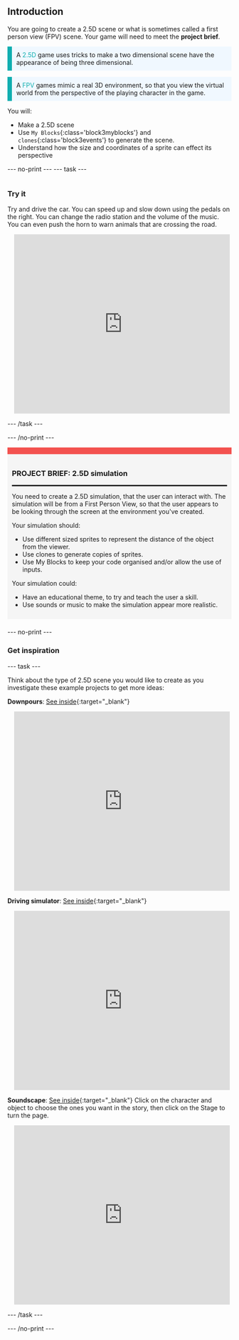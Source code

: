 ## Introduction

You are going to create a 2.5D scene or what is sometimes called a first person view (FPV) scene. Your game will need to meet the **project brief**.

<p style="border-left: solid; border-width:10px; border-color: #0faeb0; background-color: aliceblue; padding: 10px;">
A <span style="color: #0faeb0">2.5D</span> game uses tricks to make a two dimensional scene have the appearance of being three dimensional.
</p>

<p style="border-left: solid; border-width:10px; border-color: #0faeb0; background-color: aliceblue; padding: 10px;">
A <span style="color: #0faeb0">FPV</span> games mimic a real 3D environment, so that you view the virtual world from the perspective of the playing character in the game.
</p>

You will:
+ Make a 2.5D scene
+ Use `My Blocks`{:class='block3myblocks'} and `clones`{:class='block3events'} to generate the scene.
+ Understand how the size and coordinates of a sprite can effect its perspective

--- no-print ---
--- task ---

<div style="display: flex; flex-wrap: wrap">
<div style="flex-basis: 200px; flex-grow: 1">

### Try it

Try and drive the car. You can speed up and slow down using the pedals on the right. You can change the radio station and the volume of the music. You can even push the horn to warn animals that are crossing the road.

</div>
<div class="scratch-preview" style="margin-left: 15px;">
 <iframe src="https://scratch.mit.edu/projects/548228231/embed" allowtransparency="true" width="485" height="402" frameborder="0" scrolling="no" allowfullscreen></iframe>
</div>
</div>

--- /task ---

--- /no-print ---

<div style="border-top: 15px solid #f3524f; background-color: whitesmoke; margin-bottom: 20px; padding: 10px;">

### PROJECT BRIEF: 2.5D simulation
<hr style="border-top: 2px solid black;">

You need to create a 2.5D simulation, that the user can interact with. The simulation will be from a First Person View, so that the user appears to be looking through the screen at the environment you've created.

Your simulation should:
+ Use different sized sprites to represent the distance of the object from the viewer.
+ Use clones to generate copies of sprites.
+ Use My Blocks to keep your code organised and/or allow the use of inputs.

Your simulation could:
+ Have an educational theme, to try and teach the user a skill.
+ Use sounds or music to make the simulation appear more realistic.
</div>

--- no-print ---

### Get inspiration

--- task ---

Think about the type of 2.5D scene you would like to create as you investigate these example projects to get more ideas:

**Downpours**: [See inside](https://scratch.mit.edu/projects/29800696/editor){:target="_blank"}
<div class="scratch-preview" style="margin-left: 15px;">
  <iframe allowtransparency="true" width="485" height="402" src="https://scratch.mit.edu/projects/embed/29800696/?autostart=false" frameborder="0"></iframe>
</div>

**Driving simulator**: [See inside](https://scratch.mit.edu/projects/555933656/editor){:target="_blank"}
<div class="scratch-preview" style="margin-left: 15px;">
 <iframe src="https://scratch.mit.edu/projects/555933656/embed" allowtransparency="true" width="485" height="402" frameborder="0" scrolling="no" allowfullscreen></iframe>
 </div>

**Soundscape**: [See inside](https://scratch.mit.edu/projects/555933631/editor){:target="_blank"}
Click on the character and object to choose the ones you want in the story, then click on the Stage to turn the page.
<div class="scratch-preview" style="margin-left: 15px;">
  <iframe allowtransparency="true" width="485" height="402" src="https://scratch.mit.edu/projects/embed/555933631/?autostart=false" frameborder="0"></iframe>
</div>

--- /task ---

--- /no-print ---



